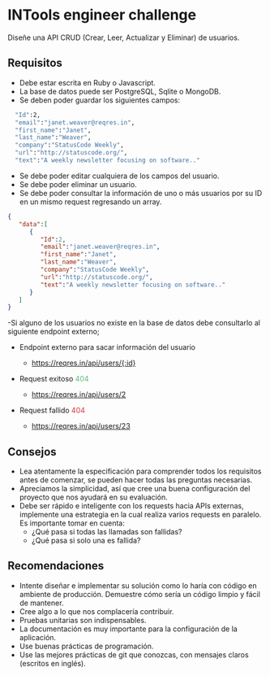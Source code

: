 # INTools engineer challenge
Diseñe una API CRUD (Crear, Leer, Actualizar y Eliminar) de usuarios.

## Requisitos
- Debe estar escrita en Ruby o Javascript.
- La base de datos puede ser PostgreSQL, Sqlite o MongoDB.
- Se deben poder guardar los siguientes campos:

```bash
  "Id":2,
  "email":"janet.weaver@reqres.in",
  "first_name":"Janet",
  "last_name":"Weaver",
  "company":"StatusCode Weekly",
  "url":"http://statuscode.org/",
  "text":"A weekly newsletter focusing on software.."
```

- Se debe poder editar cualquiera de los campos del usuario.
- Se debe poder eliminar un usuario.
- Se debe poder consultar la información de uno o más usuarios por su ID en un mismo request regresando un array.

```json
{
   "data":[
      {
         "Id":2,
         "email":"janet.weaver@reqres.in",
         "first_name":"Janet",
         "last_name":"Weaver",
         "company":"StatusCode Weekly",
         "url":"http://statuscode.org/",
         "text":"A weekly newsletter focusing on software.."
      }
   ]
}
```

-Si alguno de los usuarios no existe en la base de datos debe consultarlo al siguiente endpoint externo;


- Endpoint externo para sacar información del usuario
  - https://reqres.in/api/users/{:id}

- Request exitoso <span style='color:#5eba7d'>404</span>
  - https://reqres.in/api/users/2

- Request fallido <span style='color:#d1383d'>404</span>
  - https://reqres.in/api/users/23


## Consejos
- Lea atentamente la especificación para comprender todos los requisitos antes de comenzar, se pueden hacer todas las preguntas necesarias.
- Apreciamos la simplicidad, así que cree una buena configuración del proyecto que nos ayudará en su evaluación.
- Debe ser rápido e inteligente con los requests hacia APIs externas, implemente una estrategia en la cual realiza varios requests en paralelo. Es importante tomar en cuenta:
  - ¿Qué pasa si todas las llamadas son fallidas?
  - ¿Qué pasa si solo una es fallida?


## Recomendaciones

- Intente diseñar e implementar su solución como lo haría con código en ambiente de  producción. Demuestre cómo sería un código limpio y fácil de mantener. 
- Cree algo a lo que nos complacería contribuir.
- Pruebas unitarias son indispensables.
- La documentación es muy importante para la configuración de la aplicación.
- Use buenas prácticas de programación.
- Use las mejores prácticas de git que conozcas, con mensajes claros (escritos en inglés).


